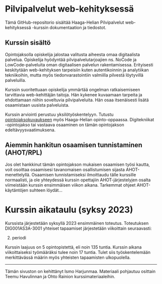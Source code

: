 # Pilvipalvelut web-kehityksessä

Tämä GitHub-repositorio sisältää Haaga-Helian Pilvipalvelut web-kehityksessä -kurssin dokumentaation ja tiedostot.

## Kurssin sisältö

Opintojaksolla opiskelija jalostaa valitusta aiheesta omaa digitaalista palvelua.
Opiskelija hyödyntää pilvipalvelutarjoajien ns. NoCode ja LowCode-palveluita oman digitaalisen palvelun rakentamisessa. 
Erityisesti keskitytään web-kehityksen tarpeisiin kuten autentikoinnin ja analytiikan tekniikoihin, mutta myös tiedonvarastointiin valmiilla pilvestä löytyvillä palveluilla.

Kurssin suoritettuaan opiskelija ymmärtää ongelman ratkaisemiseen tarvittavia web-kehittäjän taitoja. Hän kykenee kuvaamaan tarpeita ja ehdottamaan niihin soveltuvia pilvipalveluita. Hän osaa itsenäisesti lisätä osaamistaan uusista palveluista. 

Kurssin arviointi perustuu yksilötyöskentelyyn. Tutustu [opintojaksokuvaukseen](https://opinto-opas.haaga-helia.fi/course_unit/DIG001AS3A) myös Haaga-Helian opinto-oppaassa.
Digitekniikat -opintojakso tai vastaava osaaminen on tämän opintojakson edeltävyysvaatimuksena.

## Aiemmin hankitun osaamisen tunnistaminen (AHOT/RPL)

Jos olet hankkinut tämän opintojakson mukaisen osaamisen työsi kautta, voit osoittaa osaamisesi tavanomaisen osallistumisen sijasta AHOT-menettelyllä. Osaamisen tunnistamiseksi ilmoittaudu tälle kurssille normaalisti, ja ole yhteydessä kurssin opettajiin AHOT-järjestelyjen osalta viimeistään kurssin ensimmäisen viikon aikana.
Tarkemmat ohjeet AHOT-käytäntöjen suhteen löydät...

# Kurssin aikataulu (syksy 2023)

Kurssista järjestetään syksyllä 2023 ensimmäinen toteutus. Toteutuksen DIG001AS3A-3001 yhteiset tapaamiset järjestetään viikoittain seuraavasti:

2. periodi


Kurssin laajuus on 5 opintopistettä, eli noin 135 tuntia. Kurssin aikana viikoittaiseksi työmääräksi tulee noin 17 tuntia. Tulet siis työskentelemään merkittävässä määrin myös yhteisten tapaamisten ulkopuolella.

------

Tämän sivuston on kehittänyt Ismo Harjunmaa. Materiaali pohjautuu osittain Teemu Havulinnan ja Ohto Rainion kurssimateriaaleihin.
